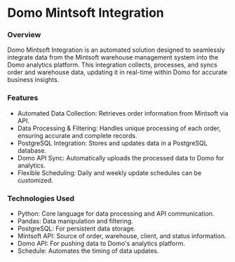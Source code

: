 <H1> Domo Mintsoft Integration </H1>

<h3>Overview</h3>
Domo Mintsoft Integration is an automated solution designed to seamlessly integrate data from the Mintsoft warehouse management system into the Domo analytics platform. This integration collects, processes, and syncs order and warehouse data, updating it in real-time within Domo for accurate business insights.

<h3>Features</h3>

- Automated Data Collection: Retrieves order information from Mintsoft via API.
- Data Processing & Filtering: Handles unique processing of each order, ensuring accurate and complete records.
- PostgreSQL Integration: Stores and updates data in a PostgreSQL database.
- Domo API Sync: Automatically uploads the processed data to Domo for analytics.
- Flexible Scheduling: Daily and weekly update schedules can be customized.

<h3>Technologies Used</h3>

- Python: Core language for data processing and API communication.
- Pandas: Data manipulation and filtering.
- PostgreSQL: For persistent data storage.
- Mintsoft API: Source of order, warehouse, client, and status information.
- Domo API: For pushing data to Domo's analytics platform.
- Schedule: Automates the timing of data updates.
